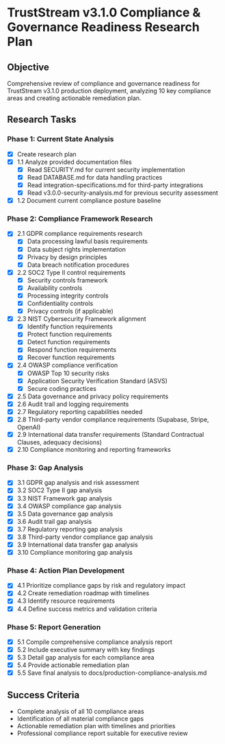 # TrustStream v3.1.0 Compliance & Governance Readiness Research Plan

## Objective
Comprehensive review of compliance and governance readiness for TrustStream v3.1.0 production deployment, analyzing 10 key compliance areas and creating actionable remediation plan.

## Research Tasks

### Phase 1: Current State Analysis
- [x] Create research plan
- [x] 1.1 Analyze provided documentation files
  - [x] Read SECURITY.md for current security implementation
  - [x] Read DATABASE.md for data handling practices  
  - [x] Read integration-specifications.md for third-party integrations
  - [x] Read v3.0.0-security-analysis.md for previous security assessment
- [x] 1.2 Document current compliance posture baseline

### Phase 2: Compliance Framework Research
- [x] 2.1 GDPR compliance requirements research
  - [x] Data processing lawful basis requirements
  - [x] Data subject rights implementation
  - [x] Privacy by design principles
  - [x] Data breach notification procedures
- [x] 2.2 SOC2 Type II control requirements
  - [x] Security controls framework
  - [x] Availability controls
  - [x] Processing integrity controls
  - [x] Confidentiality controls
  - [x] Privacy controls (if applicable)
- [x] 2.3 NIST Cybersecurity Framework alignment
  - [x] Identify function requirements
  - [x] Protect function requirements  
  - [x] Detect function requirements
  - [x] Respond function requirements
  - [x] Recover function requirements
- [x] 2.4 OWASP compliance verification
  - [x] OWASP Top 10 security risks
  - [x] Application Security Verification Standard (ASVS)
  - [x] Secure coding practices
- [x] 2.5 Data governance and privacy policy requirements
- [x] 2.6 Audit trail and logging requirements
- [x] 2.7 Regulatory reporting capabilities needed
- [x] 2.8 Third-party vendor compliance requirements (Supabase, Stripe, OpenAI)
- [x] 2.9 International data transfer requirements (Standard Contractual Clauses, adequacy decisions)
- [x] 2.10 Compliance monitoring and reporting frameworks

### Phase 3: Gap Analysis
- [x] 3.1 GDPR gap analysis and risk assessment
- [x] 3.2 SOC2 Type II gap analysis  
- [x] 3.3 NIST Framework gap analysis
- [x] 3.4 OWASP compliance gap analysis
- [x] 3.5 Data governance gap analysis
- [x] 3.6 Audit trail gap analysis
- [x] 3.7 Regulatory reporting gap analysis
- [x] 3.8 Third-party vendor compliance gap analysis
- [x] 3.9 International data transfer gap analysis
- [x] 3.10 Compliance monitoring gap analysis

### Phase 4: Action Plan Development
- [x] 4.1 Prioritize compliance gaps by risk and regulatory impact
- [x] 4.2 Create remediation roadmap with timelines
- [x] 4.3 Identify resource requirements
- [x] 4.4 Define success metrics and validation criteria

### Phase 5: Report Generation
- [x] 5.1 Compile comprehensive compliance analysis report
- [x] 5.2 Include executive summary with key findings
- [x] 5.3 Detail gap analysis for each compliance area
- [x] 5.4 Provide actionable remediation plan
- [x] 5.5 Save final analysis to docs/production-compliance-analysis.md

## Success Criteria
- Complete analysis of all 10 compliance areas
- Identification of all material compliance gaps
- Actionable remediation plan with timelines and priorities
- Professional compliance report suitable for executive review